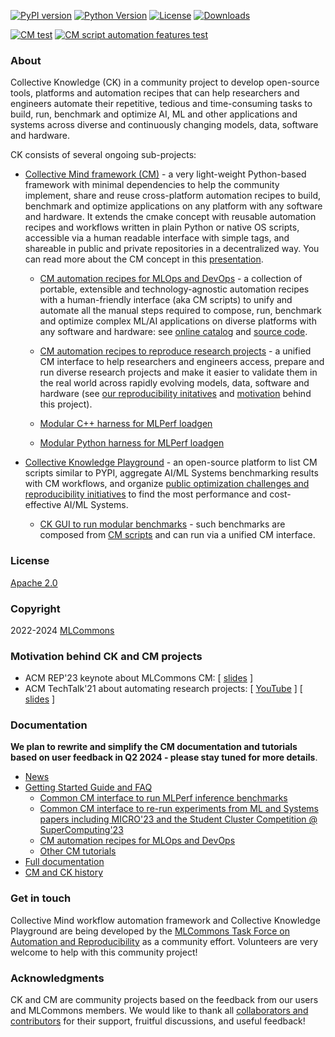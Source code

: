 [![PyPI version](https://badge.fury.io/py/cmind.svg)](https://pepy.tech/project/cmind)
[![Python Version](https://img.shields.io/badge/python-3+-blue.svg)](https://github.com/mlcommons/ck/tree/master/cm/cmind)
[![License](https://img.shields.io/badge/License-Apache%202.0-green)](LICENSE.md)
[![Downloads](https://static.pepy.tech/badge/cmind)](https://pepy.tech/project/cmind)

[![CM test](https://github.com/mlcommons/ck/actions/workflows/test-cm.yml/badge.svg)](https://github.com/mlcommons/ck/actions/workflows/test-cm.yml)
[![CM script automation features test](https://github.com/mlcommons/ck/actions/workflows/test-cm-script-features.yml/badge.svg)](https://github.com/mlcommons/ck/actions/workflows/test-cm-script-features.yml)

### About

Collective Knowledge (CK) in a community project to develop open-source tools, platforms and automation recipes 
that can help researchers and engineers automate their repetitive, tedious and time-consuming tasks
to build, run, benchmark and optimize AI, ML and other applications and systems 
across diverse and continuously changing models, data, software and hardware.

CK consists of several ongoing sub-projects:

* [Collective Mind framework (CM)](cm) - a very light-weight Python-based framework with minimal dependencies
  to help the community implement, share and reuse cross-platform automation recipes to 
  build, benchmark and optimize applications on any platform
  with any software and hardware. It extends the cmake concept with 
  reusable automation recipes and workflows written in plain Python or native OS scripts,
  accessible via a human readable interface with simple tags,
  and shareable in public and private repositories in a decentralized way.
  You can read more about the CM concept in this [presentation](https://doi.org/10.5281/zenodo.8105339).


  * [CM automation recipes for MLOps and DevOps](cm-mlops) - a collection of portable, extensible and technology-agnostic automation recipes
    with a human-friendly interface (aka CM scripts) to unify and automate all the manual steps required to compose, run, benchmark and optimize complex ML/AI applications 
    on diverse platforms with any software and hardware: see [online catalog](https://access.cknowledge.org/playground/?action=scripts) 
    and [source code](https://github.com/mlcommons/cm4mlops/blob/master/script).

  * [CM automation recipes to reproduce research projects](https://github.com/ctuning/cm4research) - a unified CM interface to help researchers
    and engineers access, prepare and run diverse research projects and make it easier to validate them in the real world 
    across rapidly evolving models, data, software and hardware
    (see [our reproducibility initatives](https://cTuning.org/ae) 
    and [motivation](https://www.youtube.com/watch?v=7zpeIVwICa4) behind this project).

  * [Modular C++ harness for MLPerf loadgen](https://github.com/mlcommons/cm4mlops/tree/main/script/app-mlperf-inference-mlcommons-cpp)

  * [Modular Python harness for MLPerf loadgen](https://github.com/mlcommons/cm4mlops/tree/main/script/app-mlperf-inference-mlcommons-python)

* [Collective Knowledge Playground](https://access.cKnowledge.org) - an open-source platform to list CM scripts similar to PYPI,
  aggregate AI/ML Systems benchmarking results with CM workflows, and organize 
  [public optimization challenges and reproducibility initiatives](https://access.cknowledge.org/playground/?action=challenges) 
  to find the most performance and cost-effective AI/ML Systems.

  * [CK GUI to run modular benchmarks](https://access.cknowledge.org/playground/?action=howtorun) - such benchmarks 
    are composed from [CM scripts](https://access.cknowledge.org/playground/?action=scripts)
    and can run via a unified CM interface.

### License

[Apache 2.0](LICENSE.md)

### Copyright

2022-2024 [MLCommons](https://mlcommons.org)

### Motivation behind CK and CM projects

* ACM REP'23 keynote about MLCommons CM: [ [slides](https://doi.org/10.5281/zenodo.8105339) ] 
* ACM TechTalk'21 about automating research projects: [ [YouTube](https://www.youtube.com/watch?v=7zpeIVwICa4) ] [ [slides](https://learning.acm.org/binaries/content/assets/leaning-center/webinar-slides/2021/grigorifursin_techtalk_slides.pdf) ]

### Documentation

**We plan to rewrite and simplify the CM documentation and tutorials based on user feedback in Q2 2024 - please stay tuned for more details**.

* [News](docs/news.md)
* [Getting Started Guide and FAQ](docs/getting-started.md)
  * [Common CM interface to run MLPerf inference benchmarks](docs/mlperf/inference)
  * [Common CM interface to re-run experiments from ML and Systems papers including MICRO'23 and the Student Cluster Competition @ SuperComputing'23](docs/tutorials/common-interface-to-reproduce-research-projects.md)
  * [CM automation recipes for MLOps and DevOps](cm-mlops/script)
  * [Other CM tutorials](docs/tutorials)
* [Full documentation](docs/README.md)
* [CM and CK history](docs/history.md)


### Get in touch

Collective Mind workflow automation framework and Collective Knowledge Playground are being developed 
by the [MLCommons Task Force on Automation and Reproducibility](https://github.com/mlcommons/ck/blob/master/docs/taskforce.md)
as a community effort. Volunteers are very welcome to help with this community project!

### Acknowledgments

CK and CM are community projects based on the feedback from our users and MLCommons members.
We would like to thank all [collaborators and contributors](https://github.com/mlcommons/ck/blob/master/CONTRIBUTING.md) 
for their support, fruitful discussions, and useful feedback! 
